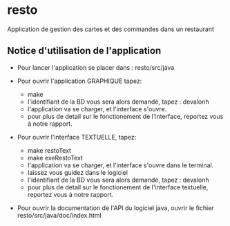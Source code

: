 # resto
Application de gestion des cartes et des commandes dans un restaurant

## Notice d'utilisation de l'application

* Pour lancer l'application se placer dans : resto/src/java
* Pour ouvrir l'application GRAPHIQUE tapez:
	* make
	* l'identifiant de la BD vous sera alors demandé, tapez : devalonh
	* l'application va se charger, et l'interface s'ouvre.
	* pour plus de detail sur le fonctionement de l'interface, reportez vous à notre rapport.
* Pour ouvrir l'interface TEXTUELLE, tapez:
	* make restoText
	* make exeRestoText
	* l'application va se charger, et l'interface s'ouvre dans le terminal.
	* laissez vous guidez dans le logiciel
	* l'identifiant de la BD vous sera alors demandé, tapez : devalonh
	* pour plus de detail sur le fonctionement de l'interface textuelle, reportez vous à notre rapport.


* Pour ouvrir la documentation de l'API du logiciel java, ouvrir le fichier resto/src/java/doc/index.html
